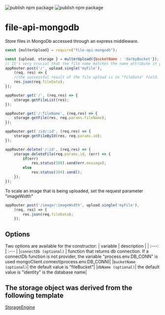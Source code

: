 ![publish npm package](https://github.com/vladi03/file-api-mongodb/workflows/publish%20npm%20package/badge.svg)
![publish npm package](https://github.com/vladi03/file-api-mongodb/workflows/unit-test/badge.svg)

# file-api-mongodb
Store files in MongoDb accessed through an express middleware.

```javascript
const {multerUpload} = require("file-api-mongodb");

const {upload, storage } = multerUpload({bucketName : 'darbyBucket'});
// It's very crucial that the file name matches the name attribute in your html
appRouter.post('/', upload.single('myFile'),
    (req, res) => {
    //the successful result of the file upload is in "fileData" field.
    res.json(req.fileData);
});

appRouter.get('/', (req,res) => {
    storage.getFileList(res);
});

appRouter.get('/:fileName', (req,res) => {
    storage.getFile(res, req.params.fileName);
});

appRouter.get('/id/:id', (req,res) => {
    storage.getFileById(res, req.params.id);
});

appRouter.delete('/:id', (req,res) => {
    storage.deleteFile(req.params.id, (err) => {
        if(err)
            res.status(500).send(err.message);
        else
            res.status(204).send();
    });
});
```

To scale an image that is being uploaded, set the request parameter "imageWidth"
```javascript
appRouter.post('/image/:imageWidth', upload.single('myFile'),
    (req, res) => {
        res.json(req.fileData);
    });
```

## Options
Two options are available for the constructor:
| variable | description |
| :---: | :--- |
|`connectDb (optional)` | function that returns db connection.  If a connectDb function is not provider, the variable "process.env.DB_CONN" is used mongoClient.connect(process.env.DB_CONN)|
|`bucketName (optional)`| the default value is "fileBucket"|
|`dbName (optional)`| the default value is "identity" is the database name|

## The storage object was derived from the following template
[StorageEngine](https://github.com/expressjs/multer/blob/master/StorageEngine.md)


